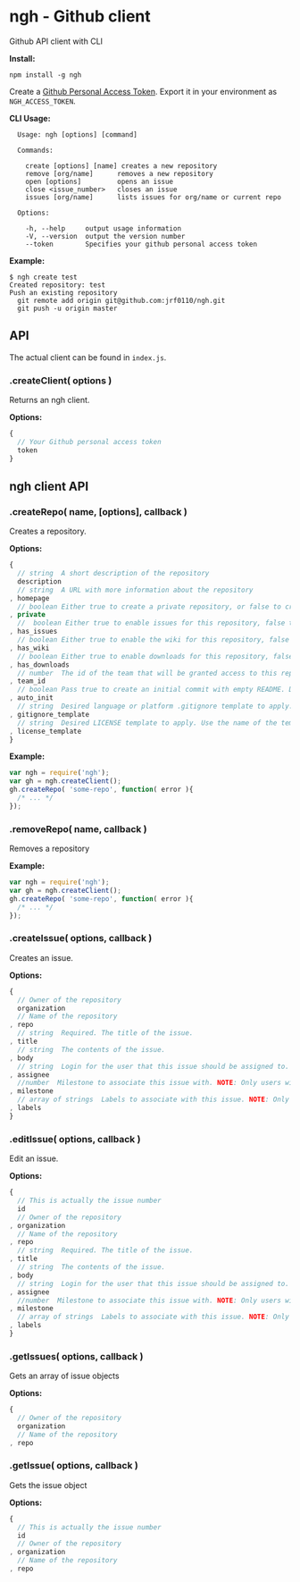 # ngh - Github client

Github API client with CLI

__Install:__

```
npm install -g ngh
```

Create a [Github Personal Access Token](https://github.com/settings/applications). Export it in your environment as `NGH_ACCESS_TOKEN`.

__CLI Usage:__

```
  Usage: ngh [options] [command]

  Commands:

    create [options] [name] creates a new repository
    remove [org/name]      removes a new repository
    open [options]         opens an issue
    close <issue_number>   closes an issue
    issues [org/name]      lists issues for org/name or current repo

  Options:

    -h, --help     output usage information
    -V, --version  output the version number
    --token        Specifies your github personal access token
```

__Example:__

```
$ ngh create test
Created repository: test
Push an existing repository
  git remote add origin git@github.com:jrf0110/ngh.git
  git push -u origin master
```

## API

The actual client can be found in `index.js`.

### .createClient( options )

Returns an ngh client.

__Options:__

```javascript
{
  // Your Github personal access token
  token
}
```

## ngh client API

### .createRepo( name, [options], callback )

Creates a repository.

__Options:__

```javascript
{
  // string  A short description of the repository
  description
  // string  A URL with more information about the repository
, homepage
  // boolean Either true to create a private repository, or false to create a public one. Creating private repositories requires a paid GitHub account. Default: false
, private
  //  boolean Either true to enable issues for this repository, false to disable them. Default: true
, has_issues
  // boolean Either true to enable the wiki for this repository, false to disable it. Default: true
, has_wiki
  // boolean Either true to enable downloads for this repository, false to disable them. Default: true
, has_downloads
  // number  The id of the team that will be granted access to this repository. This is only valid when creating a repository in an organization.
, team_id
  // boolean Pass true to create an initial commit with empty README. Default: false
, auto_init
  // string  Desired language or platform .gitignore template to apply. Use the name of the template without the extension. For example, “Haskell”. Ignored if the auto_init parameter is not provided.
, gitignore_template
  // string  Desired LICENSE template to apply. Use the name of the template without the extension. For example, “mit” or “mozilla”. Ignored if the auto_init parameter is not provided.
, license_template
}
```

__Example:__

```javascript
var ngh = require('ngh');
var gh = ngh.createClient();
gh.createRepo( 'some-repo', function( error ){
  /* ... */
});
```

### .removeRepo( name, callback )

Removes a repository

__Example:__

```javascript
var ngh = require('ngh');
var gh = ngh.createClient();
gh.createRepo( 'some-repo', function( error ){
  /* ... */
});
```

### .createIssue( options, callback )

Creates an issue.

__Options:__

```javascript
{
  // Owner of the repository
  organization
  // Name of the repository
, repo
  // string  Required. The title of the issue.
, title
  // string  The contents of the issue.
, body
  // string  Login for the user that this issue should be assigned to. NOTE: Only users with push access can set the assignee for new issues. The assignee is silently dropped otherwise.
, assignee
  //number  Milestone to associate this issue with. NOTE: Only users with push access can set the milestone for new issues. The milestone is silently dropped otherwise.
, milestone
  // array of strings  Labels to associate with this issue. NOTE: Only users with push access can set labels for new issues. Labels are silently dropped otherwise.
, labels
}
```

### .editIssue( options, callback )

Edit an issue.

__Options:__

```javascript
{
  // This is actually the issue number
  id
  // Owner of the repository
, organization
  // Name of the repository
, repo
  // string  Required. The title of the issue.
, title
  // string  The contents of the issue.
, body
  // string  Login for the user that this issue should be assigned to. NOTE: Only users with push access can set the assignee for new issues. The assignee is silently dropped otherwise.
, assignee
  //number  Milestone to associate this issue with. NOTE: Only users with push access can set the milestone for new issues. The milestone is silently dropped otherwise.
, milestone
  // array of strings  Labels to associate with this issue. NOTE: Only users with push access can set labels for new issues. Labels are silently dropped otherwise.
, labels
}
```

### .getIssues( options, callback )

Gets an array of issue objects

__Options:__

```javascript
{
  // Owner of the repository
  organization
  // Name of the repository
, repo
```

### .getIssue( options, callback )

Gets the issue object

__Options:__

```javascript
{
  // This is actually the issue number
  id
  // Owner of the repository
, organization
  // Name of the repository
, repo
```